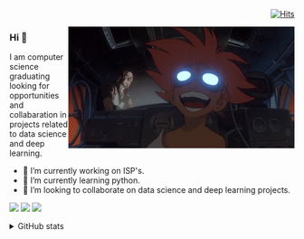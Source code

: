 <p align='right'
  
[![Hits](https://hits.seeyoufarm.com/api/count/incr/badge.svg?url=https%3A%2F%2Fgithub.com%2Fthalesmorandi%2Fthalesmorandi&count_bg=%2379C83D&title_bg=%23555555&icon=github.svg&icon_color=%23E7E7E7&title=visitas&edge_flat=false)](https://hits.seeyoufarm.com)

<img src="header.gif" align="right" width="400" />

### Hi 👋 
I am computer science graduating looking for opportunities and collabaration in projects related to data science and deep learning.
- 🔭 I’m currently working on ISP's.
- 🌱 I’m currently learning python.
- 🤝 I’m looking to collaborate on data science and deep learning projects.


[<img src="https://img.shields.io/badge/linkedin-%230077B5.svg?&style=for-the-badge&logo=linkedin&logoColor=white" />](https://www.linkedin.com/in/thalesmorandi/) [<img src = "https://img.shields.io/badge/instagram-%23E4405F.svg?&style=for-the-badge&logo=instagram&logoColor=white">](https://www.instagram.com/thalesmorandi/) [<img src = "https://img.shields.io/badge/facebook-%231877F2.svg?&style=for-the-badge&logo=facebook&logoColor=white">](https://www.facebook.com/thalexmorandi)

<details>
  <summary>GitHub stats</summary>
  
![Thales github stats](https://github-readme-stats.vercel.app/api?username=thalesmorandi&theme=graywhite)  

</details>
